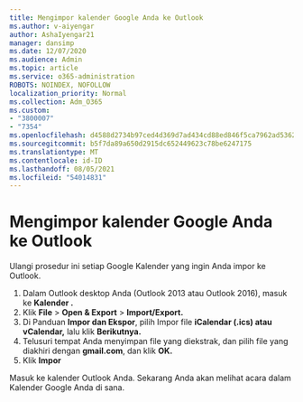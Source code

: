 ```yaml
---
title: Mengimpor kalender Google Anda ke Outlook
ms.author: v-aiyengar
author: AshaIyengar21
manager: dansimp
ms.date: 12/07/2020
ms.audience: Admin
ms.topic: article
ms.service: o365-administration
ROBOTS: NOINDEX, NOFOLLOW
localization_priority: Normal
ms.collection: Adm_O365
ms.custom:
- "3800007"
- "7354"
ms.openlocfilehash: d4588d2734b97ced4d369d7ad434cd88ed846f5ca7962ad5362301fea7c54114
ms.sourcegitcommit: b5f7da89a650d2915dc652449623c78be6247175
ms.translationtype: MT
ms.contentlocale: id-ID
ms.lasthandoff: 08/05/2021
ms.locfileid: "54014831"
---
```

# <a name="import-your-google-calendar-to-outlook"></a>Mengimpor kalender Google Anda ke Outlook

Ulangi prosedur ini setiap Google Kalender yang ingin Anda impor ke Outlook.

1. Dalam Outlook desktop Anda (Outlook 2013 atau Outlook 2016), masuk ke **Kalender .**
1. Klik **File**  >  **Open & Export**  >  **Import/Export.**
1. Di Panduan **Impor dan Ekspor**, pilih Impor file **iCalendar (.ics) atau vCalendar,** lalu klik **Berikutnya.**
1. Telusuri tempat Anda menyimpan file yang diekstrak, dan pilih file yang diakhiri dengan **gmail.com**, dan klik **OK.**
1. Klik **Impor**

Masuk ke kalender Outlook Anda. Sekarang Anda akan melihat acara dalam Kalender Google Anda di sana.
